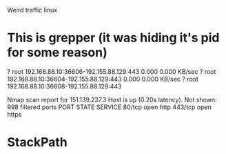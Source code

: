 Weird traffic linux

# This is grepper (it was hiding it's pid for some reason)
? root 192.168.88.10:36606-192.155.88.129:443                                                                                                                                    0.000       0.000 KB/sec
? root 192.168.88.10:36604-192.155.88.129:443                                                                                                                                    0.000       0.000 KB/sec
? root 192.168.88.10:36608-192.155.88.129:443


Nmap scan report for 151.139.237.3
Host is up (0.20s latency).
Not shown: 998 filtered ports
PORT    STATE SERVICE
80/tcp  open  http
443/tcp open  https
# StackPath
